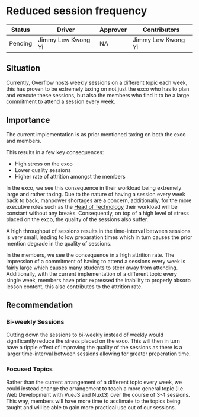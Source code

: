 # Reduced session frequency

| Status  | Driver             | Approver | Contributors       |
| ------- | ------------------ | -------- | ------------------ |
| Pending | Jimmy Lew Kwong Yi | NA       | Jimmy Lew Kwong Yi |

## Situation

Currently, Overflow hosts weekly sessions on a different topic each week, this has proven to be extremely taxing on not just the exco who has to plan and execute these sessions, but also the members who find it to be a large commitment to attend a session every week.

## Importance

The current implementation is as prior mentioned taxing on both the exco and members.  

This results in a few key consequences:

- High stress on the exco
- Lower quality sessions
- Higher rate of attrition amongst the members  

In the exco, we see this consequence in their workload being extremely large and rather taxing. Due to the nature of having a session every week back to back, manpower shortages are a concern, additionally, for the more executive roles such as the [Head of Technology](https://handbook.np-overflow.club/introduction/roles/#technology) their workload will be constant without any breaks. Consequently, on top of a high level of stress placed on the exco, the quality of the sessions also suffer.  

A high throughput of sessions results in the time-interval between sessions is very small, leading to low preparation times which in turn causes the prior mention degrade in the quality of sessions.  

In the members, we see the consequence in a high attrition rate. The impression of a commitment of having to attend a sessions every week is fairly large which causes many students to steer away from attending. Additionally, with the current implementation of a different topic every single week, members have prior expressed the inability to properly absorb lesson content, this also contributes to the attrition rate.

## Recommendation

### Bi-weekly Sessions

Cutting down the sessions to bi-weekly instead of weekly would significantly reduce the stress placed on the exco. This will then in turn have a ripple effect of improving the quality of the sessions as there is a larger time-interval between sessions allowing for greater preperation time.

### Focused Topics

Rather than the current arrangement of a different topic every week, we could instead change the arrangement to teach a more general topic (i.e. Web Development with VueJS and Nuxt3) over the course of 3-4 sessions. This way, members will have more time to acclimate to the topics being taught and will be able to gain more practical use out of our sessions.

